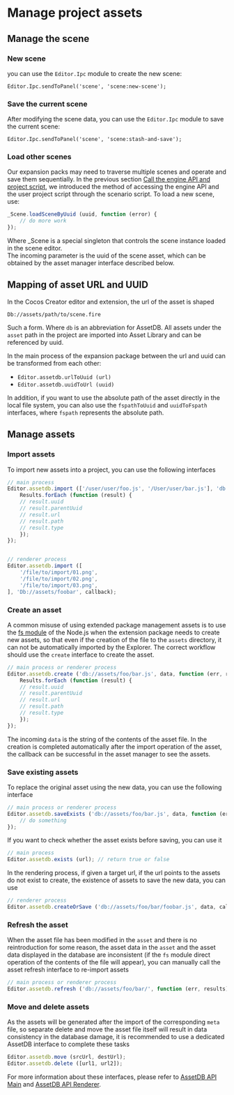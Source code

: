 # Manage project assets

## Manage the scene

### New scene

you can use the `Editor.Ipc` module to create the new scene:

`Editor.Ipc.sendToPanel('scene', 'scene:new-scene');`

### Save the current scene

After modifying the scene data, you can use the `Editor.Ipc` module to save the current scene:

`Editor.Ipc.sendToPanel('scene', 'scene:stash-and-save');`

### Load other scenes

Our expansion packs may need to traverse multiple scenes and operate and save them sequentially. In the previous section [Call the engine API and project script](scene-script.md), we introduced the method of accessing the engine API and the user project script through the scenario script. To load a new scene, use:

```js
_Scene.loadSceneByUuid (uuid, function (error) {
    // do more work
});
```

Where _Scene is a special singleton that controls the scene instance loaded in the scene editor.<br>
The incoming parameter is the uuid of the scene asset, which can be obtained by the asset manager interface described below.

## Mapping of asset URL and UUID

In the Cocos Creator editor and extension, the url of the asset is shaped

`Db://assets/path/to/scene.fire`

Such a form. Where `db` is an abbreviation for AssetDB. All assets under the `asset` path in the project are imported into Asset Library and can be referenced by uuid.

In the main process of the expansion package between the url and uuid can be transformed from each other:

- `Editor.assetdb.urlToUuid (url)`
- `Editor.assetdb.uuidToUrl (uuid)`

In addition, if you want to use the absolute path of the asset directly in the local file system, you can also use the `fspathToUuid` and `uuidToFspath` interfaces, where `fspath` represents the absolute path.

## Manage assets

### Import assets

To import new assets into a project, you can use the following interfaces

```js
// main process
Editor.assetdb.import (['/user/user/foo.js', '/User/user/bar.js'], 'db://assets/foobar', function (err, results) {
    Results.forEach (function (result) {
    // result.uuid
    // result.parentUuid
    // result.url
    // result.path
    // result.type
    });
});


// renderer process
Editor.assetdb.import ([
    '/file/to/import/01.png',
    '/file/to/import/02.png',
    '/file/to/import/03.png',
], 'Db://assets/foobar', callback);
```

### Create an asset

A common misuse of using extended package management assets is to use the [fs module](https://nodejs.org/dist/latest-v6.x/docs/api/fs.html) of the Node.js when the extension package needs to create new assets, so that even if the creation of the file to the `assets` directory, it can not be automatically imported by the Explorer. The correct workflow should use the `create` interface to create the asset.

```js
// main process or renderer process
Editor.assetdb.create ('db://assets/foo/bar.js', data, function (err, results) {
    Results.forEach (function (result) {
    // result.uuid
    // result.parentUuid
    // result.url
    // result.path
    // result.type
    });
});
```

The incoming `data` is the string of the contents of the asset file. In the creation is completed automatically after the import operation of the asset, the callback can be successful in the asset manager to see the assets.

### Save existing assets

To replace the original asset using the new data, you can use the following interface

```js
// main process or renderer process
Editor.assetdb.saveExists ('db://assets/foo/bar.js', data, function (err, meta) {
    // do something
});
```

If you want to check whether the asset exists before saving, you can use it

```js
// main process
Editor.assetdb.exists (url); // return true or false
```

In the rendering process, if given a target url, if the url points to the assets do not exist to create, the existence of assets to save the new data, you can use

```js
// renderer process
Editor.assetdb.createOrSave ('db://assets/foo/bar/foobar.js', data, callback);
```

### Refresh the asset

When the asset file has been modified in the `asset` and there is no reintroduction for some reason, the asset data in the `asset` and the asset data displayed in the database are inconsistent (if the `fs` module direct operation of the contents of the file will appear), you can manually call the asset refresh interface to re-import assets

```js
// main process or renderer process
Editor.assetdb.refresh ('db://assets/foo/bar/', function (err, results) {});
```

### Move and delete assets

As the assets will be generated after the import of the corresponding `meta` file, so separate delete and move the asset file itself will result in data consistency in the database damage, it is recommended to use a dedicated AssetDB interface to complete these tasks

```js
Editor.assetdb.move (srcUrl, destUrl);
Editor.assetdb.delete ([url1, url2]);
```

For more information about these interfaces, please refer to [AssetDB API Main](api/asset-db/asset-db-main.md) and [AssetDB API Renderer](api/asset-db/asset-db-renderer.md).
